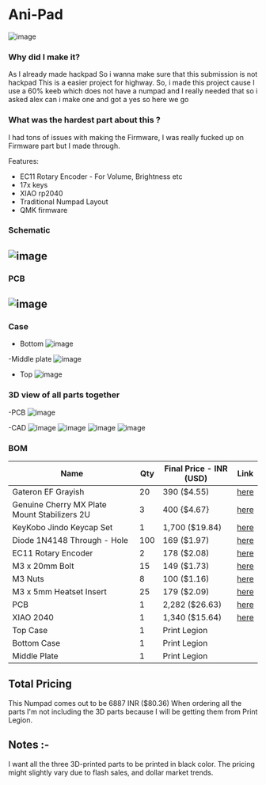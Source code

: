 # Ani-Pad
![image](images/img.png)
### Why did I make it?
As I already made hackpad So i wanna make sure that this submission is not hackpad
This is a easier project for highway. So, i made this project cause I use a 60% keeb which does not have a numpad and I really needed that so i asked alex can i make one and got a yes so here we go

### What was the hardest part about this ?
I had tons of issues with making the Firmware, I was really fucked up on Firmware part but I made through.

Features:

- EC11 Rotary Encoder - For Volume, Brightness etc
- 17x keys
- XIAO rp2040
- Traditional Numpad Layout
- QMK firmware
  
### Schematic
![image](images/sch.png)
---

### PCB 
![image](images/pcb.png)
---

### Case
- Bottom
![image](images/6.png)

-Middle plate
![image](images/5.png)

- Top
![image](images/4.png)

### 3D view of all parts together 
-PCB
![image](images/3d_pcb.png)

-CAD
![image](images/7.png)
![image](images/8.png)
![image](images/9.png)
![image](images/10.png)

### BOM
| Name                                                          | Qty | Final Price - INR (USD) | Link                                                                                                                        |
| ------------------------------------------------------------- | --- | ----------------------- | ----------------------------------------------------------------------------------------------------------                  |
| Gateron EF Grayish                                            | 20  | 390 ($4.55)             | [here](https://neomacro.in/products/gateron-ef-grayish)                                                                     |
| Genuine Cherry MX Plate Mount Stabilizers 2U                  | 3   | 400 {$4.67}             | [here](https://stackskb.com/store/genuine-cherry-mx-plate-mount-stabilizers-2u/)                                            |
| KeyKobo Jindo Keycap Set                                      | 1   | 1,700 ($19.84)          | [here](https://neomacro.in/products/key-kobo-jindo-keycap-set?_pos=3&_sid=b1e2b9343&_ss=r&variant=48328446116118)           |
| Diode 1N4148 Through - Hole                                   | 100 | 169 ($1.97)             | [here](https://amzn.in/d/j3eLvoh)                                                                                           |
| EC11 Rotary Encoder                                           | 2   | 178 ($2.08)             | [here](https://amzn.in/d/hVRxzij)                                                                                           |
| M3 x 20mm Bolt                                                | 15  | 149 ($1.73)             | [here](https://amzn.in/d/8GRQWAB)                                                                                           |
| M3 Nuts                                                       | 8   | 100 ($1.16)             | [here](https://amzn.in/d/7UQtsm8)                                                                                           |
| M3 x 5mm Heatset Insert                                       | 25  | 179 ($2.09)             | [here](https://amzn.in/d/ixybuAc)                                                                                           |
| PCB                                                           | 1   | 2,282 ($26.63)          | [here](https://hc-cdn.hel1.your-objectstorage.com/s/v3/89f0525b4c6054e058b8a874a75b20654613c431_image.png)                  |
| XIAO 2040                                                     | 1   | 1,340 ($15.64)          | [here](https://www.amazon.in/Microcontroller-Dual-Core-MicroPython-CircuitPython-Interfaces/dp/B09NNVNW7M/ref=sr_1_2_mod_primary_new?sbo=RZvfv%2F%2FHxDF%2BO5021pAnSA%3D%3D&sr=8-2)|
| Top Case                                                      | 1   | Print Legion            |
| Bottom Case                                                   | 1   | Print Legion            |
| Middle Plate                                                  | 1   | Print Legion            |

## Total Pricing 

This Numpad comes out to be 6887 INR ($80.36) When ordering all the parts I'm not including  the 3D parts because I will be getting them from Print Legion.

## Notes :-

I want all the three 3D-printed parts to be printed in black color.
The pricing might slightly vary due to flash sales, and dollar market trends.
